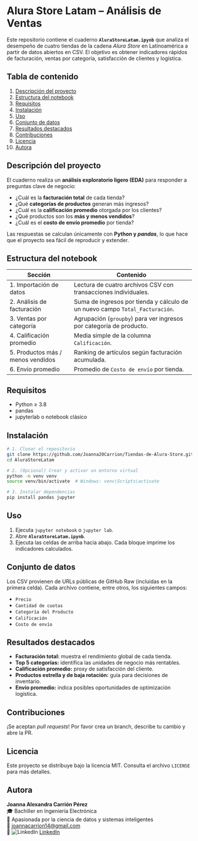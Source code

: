 # Alura Store Latam – Análisis de Ventas

Este repositorio contiene el cuaderno **`AluraStoreLatam.ipynb`** que analiza el desempeño de cuatro tiendas de la cadena *Alura Store* en Latinoamérica a partir de datos abiertos en CSV. El objetivo es obtener indicadores rápidos de facturación, ventas por categoría, satisfacción de clientes y logística.

## Tabla de contenido

1. [Descripción del proyecto](#descripción-del-proyecto)
2. [Estructura del notebook](#estructura-del-notebook)
3. [Requisitos](#requisitos)
4. [Instalación](#instalación)
5. [Uso](#uso)
6. [Conjunto de datos](#conjunto-de-datos)
7. [Resultados destacados](#resultados-destacados)
8. [Contribuciones](#contribuciones)
9. [Licencia](#licencia)
10. [Autora](#autora)

## Descripción del proyecto

El cuaderno realiza un **análisis exploratorio ligero (EDA)** para responder a preguntas clave de negocio:

* ¿Cuál es la **facturación total** de cada tienda?
* ¿Qué **categorías de productos** generan más ingresos?
* ¿Cuál es la **calificación promedio** otorgada por los clientes?
* ¿Qué productos son los **más y menos vendidos**?
* ¿Cuál es el **costo de envío promedio** por tienda?

Las respuestas se calculan únicamente con **Python y *pandas***, lo que hace que el proyecto sea fácil de reproducir y extender.

## Estructura del notebook

| Sección                           | Contenido                                                                    |
| --------------------------------- | ---------------------------------------------------------------------------- |
| 1. Importación de datos           | Lectura de cuatro archivos CSV con transacciones individuales.               |
| 2. Análisis de facturación        | Suma de ingresos por tienda y cálculo de un nuevo campo `Total_Facturación`. |
| 3. Ventas por categoría           | Agrupación (`groupby`) para ver ingresos por categoría de producto.          |
| 4. Calificación promedio          | Media simple de la columna `Calificación`.                                   |
| 5. Productos más / menos vendidos | Ranking de artículos según facturación acumulada.                            |
| 6. Envío promedio                 | Promedio de `Costo de envío` por tienda.                                     |

## Requisitos

* Python ≥ 3.8
* pandas
* jupyterlab o notebook clásico

## Instalación

```bash
# 1. Clonar el repositorio
git clone https://github.com/Joanna20Carrion/Tiendas-de-Alura-Store.git
cd AluraStoreLatam

# 2. (Opcional) Crear y activar un entorno virtual
python -m venv venv
source venv/bin/activate  # Windows: venv\Scripts\activate

# 3. Instalar dependencias
pip install pandas jupyter
```

## Uso

1. Ejecuta `jupyter notebook` o `jupyter lab`.
2. Abre **`AluraStoreLatam.ipynb`**.
3. Ejecuta las celdas de arriba hacia abajo. Cada bloque imprime los indicadores calculados.

## Conjunto de datos

Los CSV provienen de URLs públicas de GitHub Raw (incluidas en la primera celda). Cada archivo contiene, entre otros, los siguientes campos:

* `Precio`
* `Cantidad de cuotas`
* `Categoría del Producto`
* `Calificación`
* `Costo de envío`

## Resultados destacados

* **Facturación total:** muestra el rendimiento global de cada tienda.
* **Top 5 categorías:** identifica las unidades de negocio más rentables.
* **Calificación promedio:** proxy de satisfacción del cliente.
* **Productos estrella y de baja rotación:** guía para decisiones de inventario.
* **Envío promedio:** indica posibles oportunidades de optimización logística.

## Contribuciones

¡Se aceptan *pull requests*! Por favor crea un branch, describe tu cambio y abre la PR.

## Licencia

Este proyecto se distribuye bajo la licencia MIT. Consulta el archivo `LICENSE` para más detalles.

## Autora

**Joanna Alexandra Carrión Pérez**  
🎓 Bachiller en Ingeniería Electrónica  
🚀 Apasionada por la ciencia de datos y sistemas inteligentes  
📧 joannacarrion14@gmail.com  
🔗 ![LinkedIn](https://img.shields.io/badge/LinkedIn-Joanna%20Carrión%20Pérez-blue?style=flat&logo=linkedin) [LinkedIn](https://www.linkedin.com/in/joanna-carrion-perez/) 
